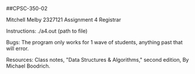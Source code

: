 ##CPSC-350-02

Mitchell Melby 2327121 
Assignment 4 
Registrar

Instructions: ./a4.out (path to file)

Bugs: The program only works for 1 wave of students, anything past that will error. 

Resources: Class notes, "Data Structures & Algorithms," second edition, By Michael Boodrich.
